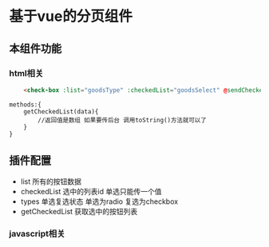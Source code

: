 # 基于vue的分页组件 
## 本组件功能 
### html相关
```html
	<check-box :list="goodsType" :checkedList="goodsSelect" @sendCheckedList="getCheckedList" types='radio'></check-box>
```
```javscript
methods:{
    getCheckedList(data){
        //返回值是数组 如果要传后台 调用toString()方法就可以了
    }
}
```
## 插件配置 
* list 所有的按钮数据
* checkedList 选中的列表id 单选只能传一个值
* types 单选复选状态 单选为radio 复选为checkbox
* getCheckedList 获取选中的按钮列表
### javascript相关
